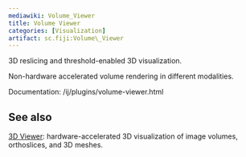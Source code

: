 ```yaml
---
mediawiki: Volume_Viewer
title: Volume Viewer
categories: [Visualization]
artifact: sc.fiji:Volume\_Viewer
---
```


3D reslicing and threshold-enabled 3D visualization.

Non-hardware accelerated volume rendering in different modalities.

Documentation: /ij/plugins/volume-viewer.html

## See also

[3D Viewer](/plugins/3d-viewer): hardware-accelerated 3D visualization of image volumes, orthoslices, and 3D meshes.

 
